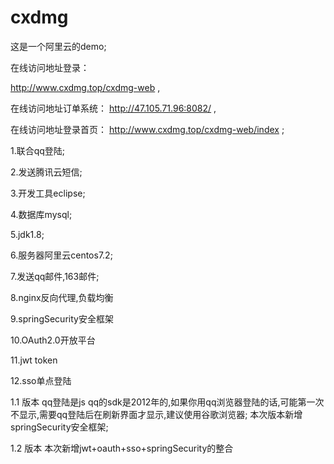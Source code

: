 # cxdmg
这是一个阿里云的demo;

  在线访问地址登录：
  
  http://www.cxdmg.top/cxdmg-web ,
  
  在线访问地址订单系统：
  http://47.105.71.96:8082/ ,
  
  在线访问地址登录首页：
  http://www.cxdmg.top/cxdmg-web/index ;

1.联合qq登陆;

2.发送腾讯云短信;

3.开发工具eclipse;

4.数据库mysql;

5.jdk1.8;

6.服务器阿里云centos7.2;

7.发送qq邮件,163邮件;

8.nginx反向代理,负载均衡

9.springSecurity安全框架

10.OAuth2.0开放平台

11.jwt token

12.sso单点登陆


1.1 版本
  qq登陆是js qq的sdk是2012年的,如果你用qq浏览器登陆的话,可能第一次不显示,需要qq登陆后在刷新界面才显示,建议使用谷歌浏览器;
  本次版本新增springSecurity安全框架;
  
1.2 版本
  本次新增jwt+oauth+sso+springSecurity的整合
